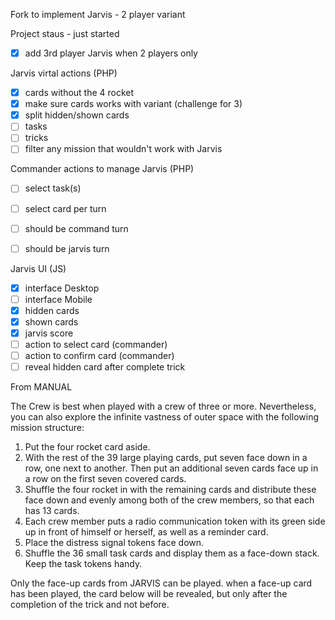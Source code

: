Fork to implement Jarvis - 2 player variant

Project staus - just started

- [x] add 3rd player Jarvis when 2 players only

Jarvis virtal actions (PHP)
- [x] cards without the 4 rocket
- [x] make sure cards works with variant (challenge for 3)
- [x] split hidden/shown cards
- [ ] tasks
- [ ] tricks
- [ ] filter any mission that wouldn't work with Jarvis

Commander actions to manage Jarvis (PHP)
- [ ] select task(s)
- [ ] select card per turn
- [ ] should be command turn
- [ ] should be jarvis turn



Jarvis UI (JS)
- [x] interface Desktop
- [ ] interface Mobile
- [x] hidden cards
- [x] shown cards
- [x] jarvis score
- [ ] action to select card (commander)
- [ ] action to confirm card (commander)
- [ ] reveal hidden card after complete trick

From MANUAL

The Crew is best when played with a crew of three or more.
Nevertheless, you can also explore the infinite vastness of
outer space with the following mission structure:

1. Put the four rocket card aside.
2. With the rest of the 39 large playing cards, put seven
face down in a row, one next to another. Then put an
additional seven cards face up in a row on the first
seven covered cards.
3. Shuffle the four rocket in with the remaining cards and
distribute these face down and evenly among both of the
crew members, so that each has 13 cards.
4. Each crew member puts a radio communication token
with its green side up in front of himself or herself, as
well as a reminder card.
5. Place the distress signal tokens face down.
6. Shuffle the 36 small task cards and display them as
a face-down stack. Keep the task tokens handy.

Only the face-up cards from JARVIS can be played. when
a face-up card has been played, the card below will be
revealed, but only after the completion of the trick and
not before.
